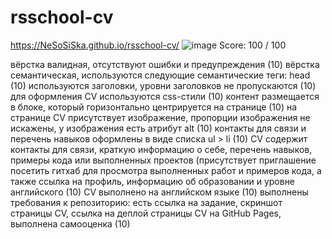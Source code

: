 # rsschool-cv
https://NeSoSiSka.github.io/rsschool-cv/
![image](https://user-images.githubusercontent.com/78197152/110581530-4f95d480-819d-11eb-8d33-592d6a0bd785.png)
Score: 100 / 100

вёрстка валидная, отсутствуют ошибки и предупреждения (10)
вёрстка семантическая, используются следующие семантические теги: head (10)
используются заголовки, уровни заголовков не пропускаются (10)
для оформления СV используются css-стили (10)
контент размещается в блоке, который горизонтально центрируется на странице (10)
на странице СV присутствует изображение, пропорции изображения не искажены, у изображения есть атрибут alt (10)
контакты для связи и перечень навыков оформлены в виде списка ul > li (10)
CV содержит контакты для связи, краткую информацию о себе, перечень навыков, примеры кода или выполненных проектов (присутствует приглашение посетить гитхаб для просмотра выполненных работ и примеров кода, а также ссылка на профиль, информацию об образовании и уровне английского (10)
CV выполнено на английском языке (10)
выполнены требования к репозиторию: есть ссылка на задание, скриншот страницы СV, ссылка на деплой страницы CV на GitHub Pages, выполнена самооценка (10)
